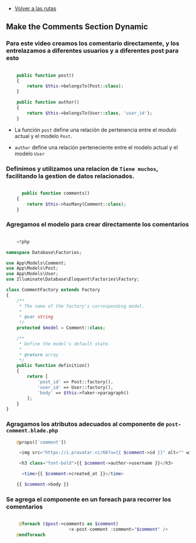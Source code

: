 - [Volver a las rutas](/Readme.md)

## Make the Comments Section Dynamic 

### Para este video creamos los comentario directamente, y los entrelazamos a diferentes usuarios y  a diferentes post  para esto 

```php

    public function post()
    {
        return $this->belongsTo(Post::class);
    }

    public function author()
    {
        return $this->belongsTo(User::class, 'user_id');
    }


```

- La función `post` define una relación de pertenencia entre el modulo actual y el modelo `Post`.

- `author` define una relación perteneciente entre el modelo actual y el modelo `User`

### Definimos y utilizamos una relacion de `Tiene muchos`, facilitando la gestion de datos relacionados.

```php

      public function comments()
    {
        return $this->hasMany(Comment::class);
    }

```

### Agregamos el modelo para crear directamente los comentarios 

```php

    <?php

namespace Database\Factories;

use App\Models\Comment;
use App\Models\Post;
use App\Models\User;
use Illuminate\Database\Eloquent\Factories\Factory;

class CommentFactory extends Factory
{
    /**
     * The name of the factory's corresponding model.
     *
     * @var string
     */
    protected $model = Comment::class;

    /**
     * Define the model's default state.
     *
     * @return array
     */
    public function definition()
    {
        return [
            'post_id' => Post::factory(),
            'user_id' => User::factory(),
            'body' => $this->faker->paragraph()
        ];
    }
}

```

### Agragamos los atributos adecuados al componente de `post-comment.blade.php`

```php
    @props(['comment'])

     <img src="https://i.pravatar.cc/60?u={{ $comment->id }}" alt="" width="60" height="60" class="rounded-xl">

     <h3 class="font-bold">{{ $comment->author->username }}</h3>

      <time>{{ $comment->created_at }}</time>

    {{ $comment->body }}

```

### Se agrega el componente en un foreach para recorrer los comentarios 

```php

     @foreach ($post->comments as $comment)
                        <x-post-comment :comment="$comment" />
    @endforeach

```